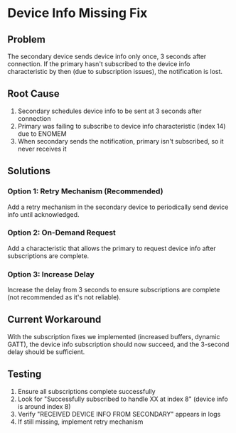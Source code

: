 # Device Info Missing Fix

## Problem
The secondary device sends device info only once, 3 seconds after connection. If the primary hasn't subscribed to the device info characteristic by then (due to subscription issues), the notification is lost.

## Root Cause
1. Secondary schedules device info to be sent at 3 seconds after connection
2. Primary was failing to subscribe to device info characteristic (index 14) due to ENOMEM
3. When secondary sends the notification, primary isn't subscribed, so it never receives it

## Solutions

### Option 1: Retry Mechanism (Recommended)
Add a retry mechanism in the secondary device to periodically send device info until acknowledged.

### Option 2: On-Demand Request
Add a characteristic that allows the primary to request device info after subscriptions are complete.

### Option 3: Increase Delay
Increase the delay from 3 seconds to ensure subscriptions are complete (not recommended as it's not reliable).

## Current Workaround
With the subscription fixes we implemented (increased buffers, dynamic GATT), the device info subscription should now succeed, and the 3-second delay should be sufficient.

## Testing
1. Ensure all subscriptions complete successfully
2. Look for "Successfully subscribed to handle XX at index 8" (device info is around index 8)
3. Verify "RECEIVED DEVICE INFO FROM SECONDARY" appears in logs
4. If still missing, implement retry mechanism